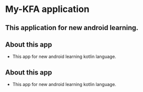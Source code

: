 # My-KFA application
## This application for new android learning.
## About this app
- This app for new android learning kotlin language.

## About this app
- This app for new android learning kotlin language.
